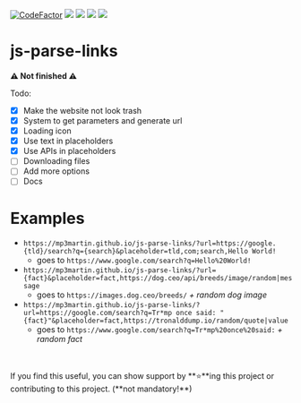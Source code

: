 [![CodeFactor](https://www.codefactor.io/repository/github/MP3Martin/js-parse-links/badge)](#/)
[<img src="https://img.shields.io/github/license/MP3Martin/js-parse-links">](#/)
[<img src="https://img.shields.io/github/stars/MP3Martin/js-parse-links">](#/)
[<img src="https://img.shields.io/github/forks/MP3Martin/js-parse-links">](#/)
[<img src="https://img.shields.io/github/issues/MP3Martin/js-parse-links">](#/)

# js-parse-links
**⚠️ Not finished ⚠️**

Todo:
- [x] Make the website not look trash
- [x] System to get parameters and generate url
- [x] Loading icon
- [x] Use text in placeholders
- [x] Use APIs in placeholders
- [ ] Downloading files
- [ ] Add more options
- [ ] Docs

# Examples
* `https://mp3martin.github.io/js-parse-links/?url=https://google.{tld}/search?q={search}&placeholder=tld,com;search,Hello World!`
   * goes to `https://www.google.com/search?q=Hello%20World!`
* `https://mp3martin.github.io/js-parse-links/?url={fact}&placeholder=fact,https://dog.ceo/api/breeds/image/random|message`
   * goes to `https://images.dog.ceo/breeds/` _+ random dog image_
* `https://mp3martin.github.io/js-parse-links/?url=https://google.com/search?q=Tr*mp once said: "{fact}"&placeholder=fact,https://tronalddump.io/random/quote|value`
   * goes to `https://www.google.com/search?q=Tr*mp%20once%20said:` _+ random fact_
<br>
<br>
If you find this useful, you can show support by **⭐**ing this project or contributing to this project. (**not mandatory!**)
